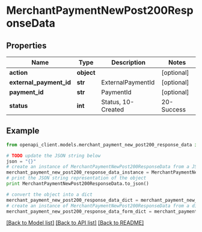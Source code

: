 # MerchantPaymentNewPost200ResponseData


## Properties

Name | Type | Description | Notes
------------ | ------------- | ------------- | -------------
**action** | **object** |  | [optional] 
**external_payment_id** | **str** | ExternalPaymentId | [optional] 
**payment_id** | **str** | PaymentId | [optional] 
**status** | **int** | Status, 10-Created|20-Success|30-Failed|40-Cancelled | [optional] 

## Example

```python
from openapi_client.models.merchant_payment_new_post200_response_data import MerchantPaymentNewPost200ResponseData

# TODO update the JSON string below
json = "{}"
# create an instance of MerchantPaymentNewPost200ResponseData from a JSON string
merchant_payment_new_post200_response_data_instance = MerchantPaymentNewPost200ResponseData.from_json(json)
# print the JSON string representation of the object
print MerchantPaymentNewPost200ResponseData.to_json()

# convert the object into a dict
merchant_payment_new_post200_response_data_dict = merchant_payment_new_post200_response_data_instance.to_dict()
# create an instance of MerchantPaymentNewPost200ResponseData from a dict
merchant_payment_new_post200_response_data_form_dict = merchant_payment_new_post200_response_data.from_dict(merchant_payment_new_post200_response_data_dict)
```
[[Back to Model list]](../README.md#documentation-for-models) [[Back to API list]](../README.md#documentation-for-api-endpoints) [[Back to README]](../README.md)


